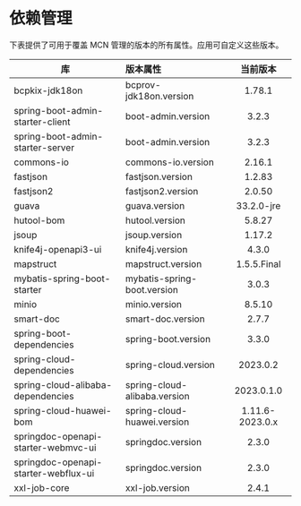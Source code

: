 # 依赖管理

下表提供了可用于覆盖 MCN 管理的版本的所有属性。应用可自定义这些版本。

| 库                                    | 版本属性                         |      当前版本       |
|--------------------------------------|:-----------------------------|:---------------:|
| bcpkix-jdk18on                       | bcprov-jdk18on.version       |     1.78.1      |
| spring-boot-admin-starter-client     | boot-admin.version           |      3.2.3      |
| spring-boot-admin-starter-server     | boot-admin.version           |      3.2.3      |
| commons-io                           | commons-io.version           |     2.16.1      |
| fastjson                             | fastjson.version             |     1.2.83      |
| fastjson2                            | fastjson2.version            |     2.0.50      |
| guava                                | guava.version                |   33.2.0-jre    |
| hutool-bom                           | hutool.version               |     5.8.27      |
| jsoup                                | jsoup.version                |     1.17.2      |
| knife4j-openapi3-ui                  | knife4j.version              |      4.3.0      |
| mapstruct                            | mapstruct.version            |   1.5.5.Final   |
| mybatis-spring-boot-starter          | mybatis-spring-boot.version  |      3.0.3      |
| minio                                | minio.version                |     8.5.10      |
| smart-doc                            | smart-doc.version            |      2.7.7      |
| spring-boot-dependencies             | spring-boot.version          |      3.3.0      |
| spring-cloud-dependencies            | spring-cloud.version         |    2023.0.2     |
| spring-cloud-alibaba-dependencies    | spring-cloud-alibaba.version |   2023.0.1.0    |
| spring-cloud-huawei-bom              | spring-cloud-huawei.version  | 1.11.6-2023.0.x |
| springdoc-openapi-starter-webmvc-ui  | springdoc.version            |      2.3.0      |
| springdoc-openapi-starter-webflux-ui | springdoc.version            |      2.3.0      |
| xxl-job-core                         | xxl-job.version              |      2.4.1      |
